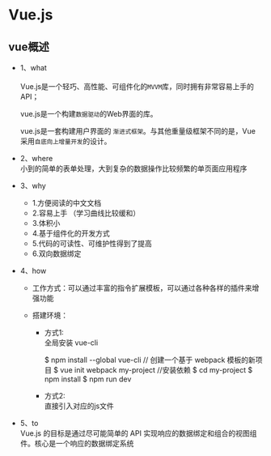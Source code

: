 # Vue.js

## vue概述
- 1、what<br>    
    Vue.js是一个轻巧、高性能、可组件化的`MVVM`库，同时拥有非常容易上手的API；
                      
    vue.js是一个构建`数据驱动`的Web界面的库。
                      
    vue.js是一套构建用户界面的 `渐进式框架`。与其他重量级框架不同的是，Vue 采用`自底向上增量开发`的设计。
- 2、where<br>
    小到的简单的表单处理，大到复杂的数据操作比较频繁的单页面应用程序
- 3、why<br>
    - 1.方便阅读的中文文档
    - 2.容易上手 （学习曲线比较缓和）
    - 3.体积小
    - 4.基于组件化的开发方式
    - 5.代码的可读性、可维护性得到了提高
    - 6.双向数据绑定
    
- 4、how<br>
    - 工作方式：可以通过丰富的指令扩展模板，可以通过各种各样的插件来增强功能
 
    - 搭建环境：
        - 方式1:<br>
    全局安装 vue-cli
         
          $ npm install --global vue-cli
          // 创建一个基于 webpack 模板的新项目
          $ vue init webpack my-project
          //安装依赖
          $ cd my-project
          $ npm install
          $ npm run dev
        - 方式2:<br>
        直接引入对应的js文件
- 5、to<br>
 Vue.js 的目标是通过尽可能简单的 API 实现响应的数据绑定和组合的视图组件。核心是一个响应的数据绑定系统
 